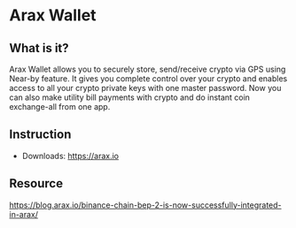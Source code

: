 # Arax Wallet

## What is it?

Arax Wallet allows you to securely store, send/receive crypto via GPS using Near-by feature. It gives you complete control over your crypto and enables access to all your crypto private keys with one master password. Now you can also make utility bill payments with crypto and do instant coin exchange-all from one app.

## Instruction

* Downloads: <https://arax.io>

## Resource

<https://blog.arax.io/binance-chain-bep-2-is-now-successfully-integrated-in-arax/>